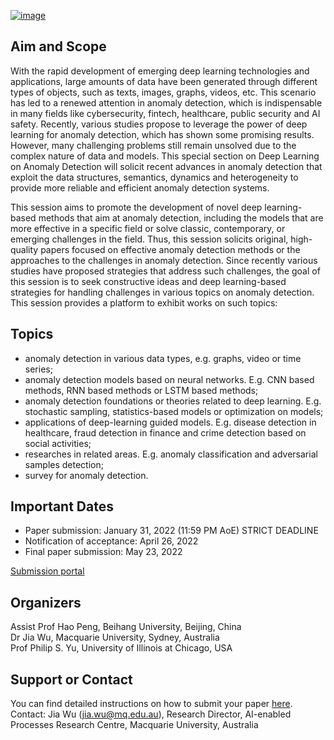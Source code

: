 [![image](https://wcci2022.org/wp-content/uploads/2020/07/WCCI2022-padua-logo.png)](https://wcci2022.org/)

## Aim and Scope

With the rapid development of emerging deep learning technologies and applications, large amounts of data have been generated through different types of objects, such as texts, images, graphs, videos, etc. This scenario has led to a renewed attention in anomaly detection, which is indispensable in many fields like cybersecurity, fintech, healthcare, public security and AI safety. Recently, various studies propose to leverage the power of deep learning for anomaly detection, which has shown some promising results. However, many challenging problems still remain unsolved due to the complex nature of data and models. This special section on Deep Learning on Anomaly Detection will solicit recent advances in anomaly detection that exploit the data structures, semantics, dynamics and heterogeneity to provide more reliable and efficient anomaly detection systems.

This session aims to promote the development of novel deep learning-based methods that aim at anomaly detection, including the models that are more effective in a specific field or solve classic, contemporary, or emerging challenges in the field. Thus, this session solicits original, high-quality papers focused on effective anomaly detection methods or the approaches to the challenges in anomaly detection. Since recently various studies have proposed strategies that address such challenges, the goal of this session is to seek constructive ideas and deep learning-based strategies for handling challenges in various topics on anomaly detection. This session provides a platform to exhibit works on such topics:

## Topics

- anomaly detection in various data types, e.g. graphs, video or time series;
- anomaly detection models based on neural networks. E.g. CNN based methods, RNN based methods or LSTM based methods;
- anomaly detection foundations or theories related to deep learning. E.g. stochastic sampling, statistics-based models or optimization on models;
- applications of deep-learning guided models. E.g. disease detection in healthcare, fraud detection in finance and crime detection based on social activities;
- researches in related areas. E.g. anomaly classification and adversarial samples detection;
- survey for anomaly detection.

## Important Dates

- Paper submission: January 31, 2022 (11:59 PM AoE) STRICT DEADLINE
- Notification of acceptance: April 26, 2022
- Final paper submission: May 23, 2022

[Submission portal](https://wcci2022.org/submission/)

## Organizers
Assist Prof Hao Peng, Beihang University, Beijing, China  
Dr Jia Wu, Macquarie University, Sydney, Australia  
Prof Philip S. Yu, University of Illinois at Chicago, USA  

## Support or Contact
You can find detailed instructions on how to submit your paper [here](https://cmt3.research.microsoft.com/docs/help/author/author-submission-form.html).  
Contact: Jia Wu (jia.wu@mq.edu.au), Research Director, AI-enabled Processes Research Centre, Macquarie University, Australia
